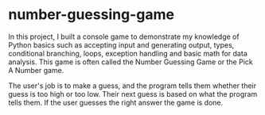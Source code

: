 # number-guessing-game
 In this project, I built a console game to demonstrate my knowledge of Python basics such as accepting input and generating output, types, conditional branching, loops, exception handling and basic math for data analysis. This game is often called the Number Guessing Game or the Pick A Number game.

The user's job is to make a guess, and the program tells them whether their guess is too high or too low. Their next guess is based on what the program tells them. If the user guesses the right answer the game is done. 
